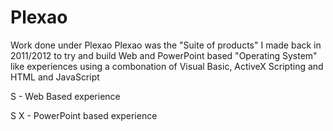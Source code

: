 # Plexao
Work done under Plexao
Plexao was the "Suite of products" I made back in 2011/2012 to try and build Web and PowerPoint based "Operating System" like experiences using a combonation of Visual Basic, ActiveX Scripting and HTML and JavaScript


S - Web Based experience

S X - PowerPoint based experience
